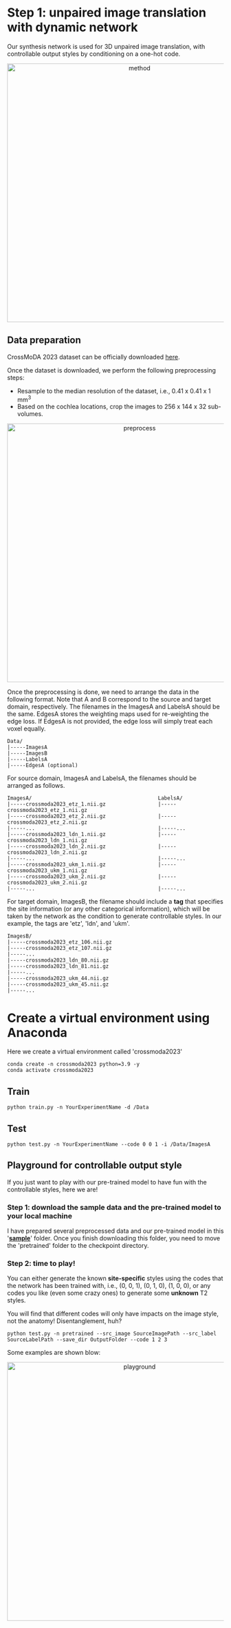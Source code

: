 # Step 1: unpaired image translation with dynamic network
Our synthesis network is used for 3D unpaired image translation, with controllable output styles by conditioning on a one-hot code.

<p align="center"><img src="https://github.com/han-liu/crossmoda2023/blob/main/figs/vandy365_fig2.png" alt="method" width="600"/></p>

## Data preparation
CrossMoDA 2023 dataset can be officially downloaded [here](https://www.synapse.org/#!Synapse:syn51236108/wiki/621732).

Once the dataset is downloaded, we perform the following preprocessing steps:
- Resample to the median resolution of the dataset, i.e., 0.41 x 0.41 x 1 mm<sup>3</sup>
- Based on the cochlea locations, crop the images to 256 x 144 x 32 sub-volumes.

<p align="center"><img src="https://github.com/han-liu/crossmoda2023/blob/main/figs/vandy365_preprocess.png" alt="preprocess" width="600"/></p>

Once the preprocessing is done, we need to arrange the data in the following format.
Note that A and B correspond to the source and target domain, respectively. The filenames in the ImagesA and LabelsA should be the same. EdgesA stores the weighting maps used for re-weighting the edge loss. If EdgesA is not provided, the edge loss will simply treat each voxel equally.

```
Data/
|-----ImagesA
|-----ImagesB
|-----LabelsA
|-----EdgesA (optional)
```

For source domain, ImagesA and LabelsA, the filenames should be arranged as follows.
```
ImagesA/                                         LabelsA/
|-----crossmoda2023_etz_1.nii.gz                 |-----crossmoda2023_etz_1.nii.gz
|-----crossmoda2023_etz_2.nii.gz                 |-----crossmoda2023_etz_2.nii.gz
|-----...                                        |-----...
|-----crossmoda2023_ldn_1.nii.gz                 |-----crossmoda2023_ldn_1.nii.gz
|-----crossmoda2023_ldn_2.nii.gz                 |-----crossmoda2023_ldn_2.nii.gz
|-----...                                        |-----...
|-----crossmoda2023_ukm_1.nii.gz                 |-----crossmoda2023_ukm_1.nii.gz
|-----crossmoda2023_ukm_2.nii.gz                 |-----crossmoda2023_ukm_2.nii.gz
|-----...                                        |-----...
```

For target domain, ImagesB, the filename should include a **tag** that specifies the site information (or any other categorical information), which will be taken by the network as the condition to generate controllable styles. In our example, the tags are 'etz', 'ldn', and 'ukm'.
```
ImagesB/
|-----crossmoda2023_etz_106.nii.gz
|-----crossmoda2023_etz_107.nii.gz
|-----...
|-----crossmoda2023_ldn_80.nii.gz
|-----crossmoda2023_ldn_81.nii.gz
|-----...
|-----crossmoda2023_ukm_44.nii.gz
|-----crossmoda2023_ukm_45.nii.gz
|-----...
```

# Create a virtual environment using Anaconda
Here we create a virtual environment called 'crossmoda2023'
```
conda create -n crossmoda2023 python=3.9 -y
conda activate crossmoda2023
```

## Train
```
python train.py -n YourExperimentName -d /Data 
```

## Test
```
python test.py -n YourExperimentName --code 0 0 1 -i /Data/ImagesA
```

## Playground for controllable output style
If you just want to play with our pre-trained model to have fun with the controllable styles, here we are!

### Step 1: download the sample data and the pre-trained model to your local machine
I have prepared several preprocessed data and our pre-trained model in this '[**sample**](xx)' folder. Once you finish downloading this folder, you need to move the 'pretrained' folder to the checkpoint directory.

### Step 2: time to play!
You can either generate the known **site-specific** styles using the codes that the network has been trained with, i.e., (0, 0, 1), (0, 1, 0), (1, 0, 0),
or any codes you like (even some crazy ones) to generate some **unknown** T2 styles. 

You will find that different codes will only have impacts on the image style, not the anatomy! Disentanglement, huh?

```
python test.py -n pretrained --src_image SourceImagePath --src_label SourceLabelPath --save_dir OutputFolder --code 1 2 3
```
Some examples are shown blow:
<p align="center"><img src="https://github.com/han-liu/crossmoda2023/blob/main/figs/vandy365_playground.png" alt="playground" width="600"/></p>

